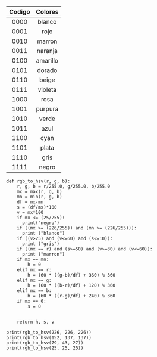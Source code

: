 | Codigo | Colores  |
| :----: | :------: |
|  0000  |  blanco  |
|  0001  |   rojo   |
|  0010  | marron |
|  0011  |   naranja   |
|  0100  | amarillo  |
|  0101  |  dorado   |
|  0110  | beige  |
|  0111  |  violeta   |
|  1000  |  rosa   |
|  1001   |  purpura  |
|  1010   | verde |
|  1011   |   azul   |
|  1100   | cyan  |
|  1101   |   plata  |
|  1110   | gris  |
|  1111   | negro  |



```
def rgb_to_hsv(r, g, b):
    r, g, b = r/255.0, g/255.0, b/255.0
    mx = max(r, g, b)
    mn = min(r, g, b)
    df = mx-mn
    s = (df/mx)*100
    v = mx*100
    if mx <= (25/255):
      print("negro")
    if ((mx >= (226/255)) and (mn >= (226/255))):
      print ("blanco")
    if ((v>25) and (v<=60) and (s<=10)):
      print ("gris")
    if ((mx == r) and (s>=50) and (v>=30) and (v<=60)):
      print ("marron")
    if mx == mn:
        h = 0
    elif mx == r:
        h = (60 * ((g-b)/df) + 360) % 360
    elif mx == g:
        h = (60 * ((b-r)/df) + 120) % 360
    elif mx == b:
        h = (60 * ((r-g)/df) + 240) % 360
    if mx == 0:
        s = 0
       

    return h, s, v

print(rgb_to_hsv(226, 226, 226))
print(rgb_to_hsv(152, 137, 137))
print(rgb_to_hsv(79, 43, 27))
print(rgb_to_hsv(25, 25, 25))
```


